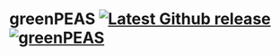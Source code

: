 # greenPEAS [![Latest Github release](https://img.shields.io/badge/build-dev-informational)](https://github.com/hfenaux/greenPEAS)  [![greenPEAS](https://img.shields.io/badge/green-PEAS-success)](https://github.com/hfenaux/greenPEAS)  
